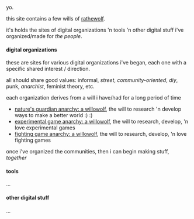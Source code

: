 yo.

this site contains a few wills of [rathewolf](https://rathewolf.com).

it's holds the sites of digital organizations 'n tools 'n other digital stuff i've organized/made for *the people*.

#### digital organizations
these are sites for various digital organizations i've began, each one with a specific shared interest / direction.

all should share good values: informal, *street*, *community-oriented*, *diy*, punk, *anarchist*, feminist theory, etc.

each organization derives from a will i have/had for a long period of time
- [nature's guardian anarchy: a willowolf](https://nga.willowolf.com), the will to research 'n develop ways to make a better world :) :)
- [experimental game anarchy: a willowolf](https://ega.willowolf.com), the will to research, develop, 'n love experimental games
- [fighting game anarchy: a willowolf](https://fga.willowolf.com), the will to research, develop, 'n love fighting games

once i've organized the communities, then i can begin making stuff, *together*

#### tools
...

#### other digital stuff
...
